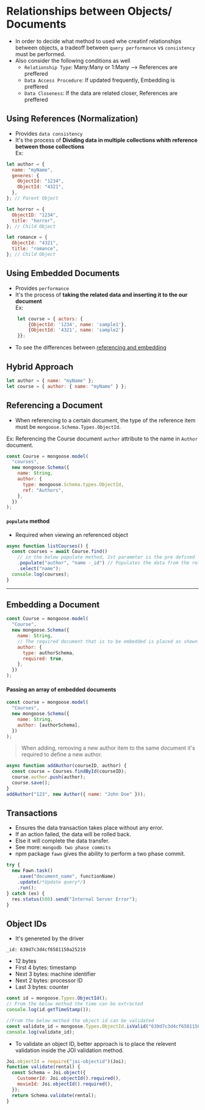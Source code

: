 # Relationships between Objects/ Documents

- In order to decide what method to used whe creatinf relationships between objects, a tradeoff between `query performance` vs `consistency` must be performed.
- Also consider the following conditions as well
  - `Relationship Type`: Many:Many or 1:Many --> References are preffered
  - `Data Access Procedure`: If updated frequently, Embedding is preffered
  - `Data Closeness`: If the data are related closer, References are preffered

## Using References (Normalization)

- Provides `data consistency`
- It's the process of **Dividing data in multiple collections whith reference between those collections**  
  Ex:

```javascript
let author = {
  name: "myName",
  generes: {
    ObjectId: "1234",
    ObjectId: "4321",
  },
}; // Parent Object

let horror = {
  ObjectID: "1234",
  title: "horror",
}; // Child Object

let romance = {
  ObjectId: "4321",
  title: "romance",
}; // Child Object
```

## Using Embedded Documents

- Provides `performance`
- It's the process of **taking the related data and inserting it to the our document**  
  Ex:

```javascript
    let course = { actors: {
        {ObjectId: '1234', name: 'sample1'},
        {ObjectId: '4321', name: 'sample2'}
    }};
```

- To see the differences between [referencing and embedding](./References%20vs%20Embedded.png)

## Hybrid Approach

```javascript
let author = { name: "myName" };
let course = { author: { name: "myName" } };
```

## Referencing a Document

- When referencing to a certain document, the type of the reference item must be `mongoose.Schema.Types.ObjectId`.

Ex: Referencing the Course document `author` attribute to the name in `Author` document.

```javascript
const Course = mongoose.model(
  "courses",
  new mongoose.Schema({
    name: String,
    author: {
      type: mongoose.Schema.types.ObjectId,
      ref: "Authors",
    },
  })
);
```

#### `populate` method

- Required when viewing an referenced object

```javascript
async function listCourses() {
  const courses = await Course.find()
    // in the below populate method, 1st parameter is the pre defined 'author' in the course model.
    .populate("author", "name -_id") // Populates the data from the relevent ObjectID. Here the -_id excludes showing the id field at the output
    .select("name");
  console.log(courses);
}
```

<hr>

## Embedding a Document

```javascript
const Course = mongoose.model(
  "Course",
  new mongoose.Schema({
    name: String,
    // The required document that is to be embedded is placed as shown below
    author: {
      type: authorSchema,
      required: true,
    },
  })
);
```

#### Passing an array of embedded documents

```javascript
const course = mongoose.model(
  "Courses",
  new mongoose.Schema({
    name: String,
    author: [authorSchema],
  })
);
```

> When adding, removing a new author item to the same document it's required to define a new author.

```javascript
async function addAuthor(courseID, author) {
  const course = Courses.findById(courseID);
  course.author.push(author);
  course.save();
}
addAuthor("123", new Author({ name: "John Doe" }));
```

## Transactions

- Ensures the data transaction takes place without any error.
- If an action failed, the data will be rolled back.
- Else it will complete the data transfer.
- See more: `mongodb two phase commits`
- npm package `fawn` gives the ability to perform a two phase commit.

```javascript
try {
  new Fawn.task()
    .save("document_name", functionName)
    .update(/*Update query*/)
    .run();
} catch (ex) {
  res.status(500).send("Internal Server Error");
}
```

## Object IDs

- It's genereted by the driver

`_id: 639d7c3d4cf6581150a25219`

- 12 bytes
- First 4 bytes: timestamp
- Next 3 bytes: machine identifier
- Next 2 bytes: processor ID
- Last 3 bytes: counter

```javascript
const id = mongoose.Types.ObjectId();
// From the below method the time can be extracted
console.log(id.getTimeStamp());

//From the below method the object id can be validated
const validate_id = mongoose.Types.ObjectId.isValid("639d7c3d4cf6581150a25219");
console.log(validate_id);
```

- To validate an object ID, better approach is to place the relevent validation inside the JOI validation method.

```javascript
Joi.objectId = require("joi-objectid")(Joi);
function validate(rental) {
  const Schema = Joi.object({
    CustomerId: Joi.objectId().required(),
    movieId: Joi.objectId().required(),
  });
  return Schema.validate(rental);
}
```

